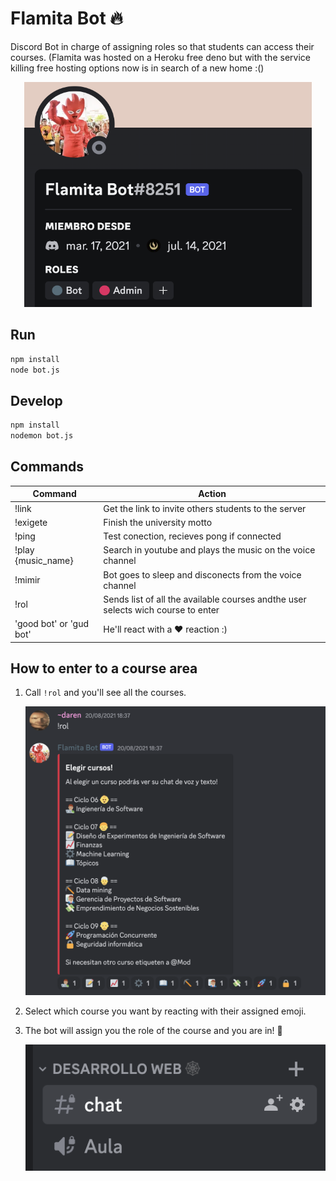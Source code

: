 # Flamita Bot 🔥

Discord Bot in charge of assigning roles so that students can access their courses.
(Flamita was hosted on a Heroku free deno but with the service killing free hosting options now is in search of a new home :()

<p align="center">
  <img width="460" height="360" src="imgs/flamitabot.png">
</p>

## Run

```sh
npm install
node bot.js
```

## Develop

```sh
npm install
nodemon bot.js
```

## Commands

| Command                 | Action                                                                           |
| ----------------------- | -------------------------------------------------------------------------------- |
| !link                   | Get the link to invite others students to the server                             |
| !exigete                | Finish the university motto                                                      |
| !ping                   | Test conection, recieves pong if connected                                       |
| !play {music_name}      | Search in youtube and plays the music on the voice channel                       |
| !mimir                  | Bot goes to sleep and disconects from the voice channel                          |
| !rol                    | Sends list of all the available courses andthe user selects wich course to enter |
| 'good bot' or 'gud bot' | He'll react with a ❤️ reaction :)                                                |

## How to enter to a course area

1. Call `!rol` and you'll see all the courses.

   ![](imgs/flamitarol.png)

2. Select which course you want by reacting with their assigned emoji.

3. The bot will assign you the role of the course and you are in! 🥳

   ![](imgs/class.png)
